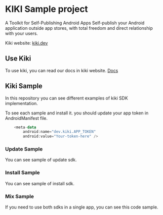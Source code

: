 # KIKI Sample project
A Toolkit for Self-Publishing Android Apps
Self-publish your Android application outside app stores, with total freedom and direct relationship with your users.


Kiki website: [kiki.dev](https://kiki.dev)

## Use Kiki
To use kiki, you can read our docs in kiki website. [Docs](https://kiki.dev/en/document/README)

## Kiki Sample
In this repository you can see different examples of kiki SDK implementation.

To see each sample and install it. you should update your app token in AndroidManifest file. 
```kotlin
    <meta-data
        android:name="dev.kiki.APP_TOKEN"
        android:value="Your-token-here" />
```

### Update Sample
You can see sample of update sdk. 

### Install Sample
You can see sample of install sdk.

### Mix Sample
If you need to use both sdks in a single app, you can see this code sample.